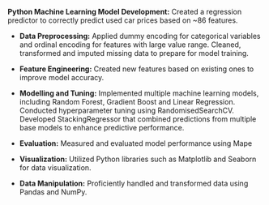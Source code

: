 **Python Machine Learning Model Development:** Created a regression predictor to correctly predict used car prices based on ~86 features.

- **Data Preprocessing:** Applied dummy encoding for categorical variables and ordinal encoding for features with large value range. Cleaned, transformed and imputed missing data to prepare for model training.

- **Feature Engineering:** Created new features based on existing ones to improve model accuracy.

- **Modelling and Tuning:** Implemented multiple machine learning models, including Random Forest, Gradient Boost and Linear Regression. Conducted hyperparameter tuning using RandomisedSearchCV. Developed StackingRegressor that combined predictions from multiple base models to enhance predictive performance.

- **Evaluation:** Measured and evaluated model performance using Mape

- **Visualization:** Utilized Python libraries such as Matplotlib and Seaborn for data visualization.

- **Data Manipulation:** Proficiently handled and transformed data using Pandas and NumPy.
